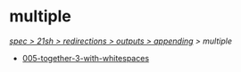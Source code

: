 # multiple

*[spec > 21sh > redirections > outputs > appending](..) > multiple*

* [005-together-3-with-whitespaces](./005-together-3-with-whitespaces)
